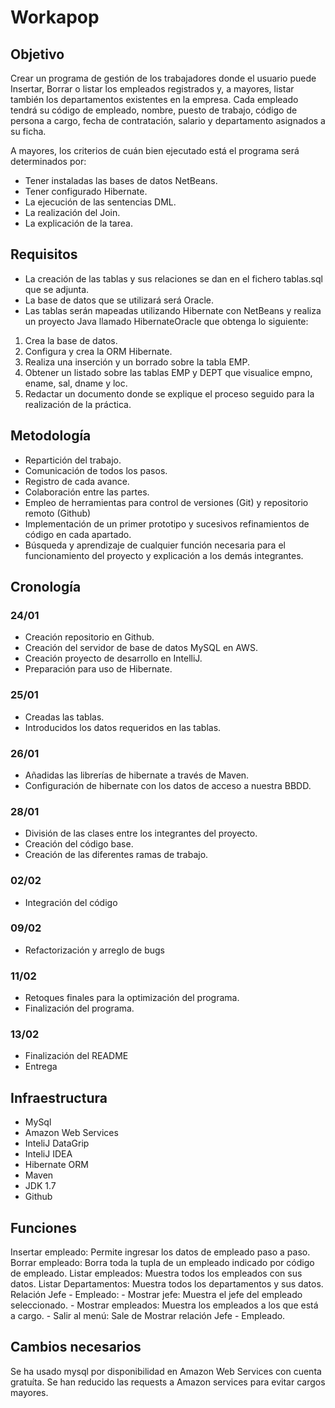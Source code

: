 # Workapop

## Objetivo
Crear un programa de gestión de los trabajadores donde el usuario puede Insertar, Borrar o listar los empleados registrados y, a mayores, listar también los departamentos existentes en la empresa. Cada empleado tendrá su código de empleado, nombre, puesto de trabajo, código de persona a cargo, fecha de contratación, salario y departamento asignados a su ficha. 

A mayores, los criterios de cuán bien ejecutado está el programa será determinados por: 
- Tener instaladas las bases de datos NetBeans.
- Tener configurado Hibernate.
- La ejecución de las sentencias DML.
- La realización del Join.
- La explicación de la tarea.


## Requisitos
- La creación de las tablas y sus relaciones se dan en el fichero tablas.sql que se adjunta.
- La base de datos que se utilizará será Oracle.
- Las tablas serán mapeadas utilizando Hibernate con NetBeans y realiza un proyecto Java llamado HibernateOracle que obtenga lo siguiente:
1. Crea la base de datos.
2. Configura y crea la ORM Hibernate.
3. Realiza una inserción y un borrado sobre la tabla EMP.
4. Obtener un listado sobre las tablas EMP y DEPT que visualice empno, ename, sal, dname y loc.
5. Redactar un documento donde se explique el proceso seguido para la realización de la práctica.


## Metodología
- Repartición del trabajo.
- Comunicación de todos los pasos.
- Registro de cada avance.
- Colaboración entre las partes.
- Empleo de herramientas para control de versiones (Git) y repositorio remoto (Github)
- Implementación de un primer prototipo y sucesivos refinamientos de código en cada apartado.
- Búsqueda y aprendizaje de cualquier función necesaria para el funcionamiento del proyecto y explicación a los demás integrantes.


## Cronología
### 24/01
- Creación repositorio en Github.
- Creación del servidor de base de datos MySQL en AWS.
- Creación proyecto de desarrollo en IntelliJ.
- Preparación para uso de Hibernate.

### 25/01
- Creadas las tablas.
- Introducidos los datos requeridos en las tablas.

### 26/01
- Añadidas las librerías de hibernate a través de Maven.
- Configuración de hibernate con los datos de acceso a nuestra BBDD.

### 28/01
- División de las clases entre los integrantes del proyecto.
- Creación del código base.
- Creación de las diferentes ramas de trabajo.

### 02/02
- Integración del código

### 09/02
- Refactorización y arreglo de bugs

### 11/02
- Retoques finales para la optimización del programa.
- Finalización del programa. 

### 13/02
- Finalización del README
- Entrega


## Infraestructura
- MySql
- Amazon Web Services
- InteliJ DataGrip
- InteliJ IDEA
- Hibernate ORM
- Maven
- JDK 1.7
- Github

## Funciones
Insertar empleado: Permite ingresar los datos de empleado paso a paso.
Borrar empleado: Borra toda la tupla de un empleado indicado por código de empleado.
Listar empleados: Muestra todos los empleados con sus datos.
Listar Departamentos: Muestra todos los departamentos y sus datos.
Relación Jefe - Empleado: 
	- Mostrar jefe: Muestra el jefe del empleado seleccionado.
	- Mostrar empleados: Muestra los empleados a los que está a cargo.
	- Salir al menú: Sale de Mostrar relación Jefe - Empleado.

## Cambios necesarios
Se ha usado mysql por disponibilidad en Amazon Web Services con cuenta gratuíta.
Se han reducido las requests a Amazon services para evitar cargos mayores.

